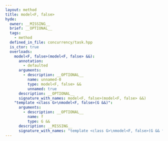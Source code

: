 ```yaml
---
layout: method
title: model<F, false>
hyde:
  owner: __MISSING__
  brief: __OPTIONAL__
  tags:
    - method
  defined_in_file: concurrency/task.hpp
  is_ctor: true
  overloads:
    model<F, false>(model<F, false> &&):
      annotation:
        - defaulted
      arguments:
        - description: __OPTIONAL__
          name: unnamed-0
          type: model<F, false> &&
          unnamed: true
      description: __OPTIONAL__
      signature_with_names: model<F, false>(model<F, false> &&)
    "template <class G>\nmodel<F, false>(G &&)":
      arguments:
        - description: __OPTIONAL__
          name: f
          type: G &&
      description: __MISSING__
      signature_with_names: "template <class G>\nmodel<F, false>(G && f)"
---
```

